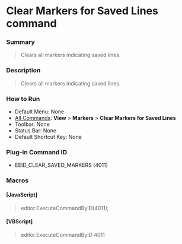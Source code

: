 # Clear Markers for Saved Lines command

### Summary

> Clears all markers indicating saved lines.

### Description

> Clears all markers indicating saved lines.

### How to Run

- Default Menu: None
- [All Commands](../tools/all_commands): **View** \> **Markers**
\> **Clear Markers for Saved Lines**
- Toolbar: None
- Status Bar: None
- Default Shortcut Key: None

### Plug-in Command ID

- EEID\_CLEAR\_SAVED\_MARKERS (4011)

### Macros

#### \[JavaScript\]

> editor.ExecuteCommandByID(4011);

#### \[VBScript\]

> editor.ExecuteCommandByID 4011
